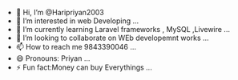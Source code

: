 - 👋 Hi, I’m @Haripriyan2003
- 👀 I’m interested in web Developing ...
- 🌱 I’m currently learning Laravel frameworks , MySQL ,Livewire ...
- 💞️ I’m looking to collaborate on WEb developemnt works ...
- 📫 How to reach me 9843390046 ...
- 😄 Pronouns: Priyan ...
- ⚡ Fun fact:Money can buy Everythings ...

<!---
Haripriyan2003/Haripriyan2003 is a ✨ special ✨ repository because its `README.md` (this file) appears on your GitHub profile.
You can click the Preview link to take a look at your changes.
--->
